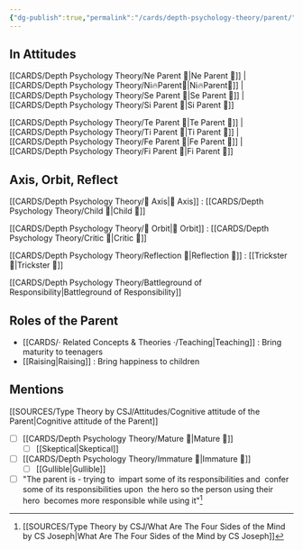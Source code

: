 ```yaml
---
{"dg-publish":true,"permalink":"/cards/depth-psychology-theory/parent/","noteIcon":"","created":"2022-12-27T21:12:34.561+01:00","updated":"2023-04-14T15:28:46.367+02:00"}
---
```



## In Attitudes

[[CARDS/Depth Psychology Theory/Ne Parent 🤨\|Ne Parent 🤨]] | [[CARDS/Depth Psychology Theory/Ni🔥Parent🤨\|Ni🔥Parent🤨]] | [[CARDS/Depth Psychology Theory/Se Parent 🤨\|Se Parent 🤨]] | [[CARDS/Depth Psychology Theory/Si Parent 🤨\|Si Parent 🤨]]

[[CARDS/Depth Psychology Theory/Te Parent 🤨\|Te Parent 🤨]] | [[CARDS/Depth Psychology Theory/Ti Parent 🤨\|Ti Parent 🤨]] | [[CARDS/Depth Psychology Theory/Fe Parent 🤨\|Fe Parent 🤨]] | [[CARDS/Depth Psychology Theory/Fi Parent 🤨\|Fi Parent 🤨]]

## Axis, Orbit, Reflect

[[CARDS/Depth Psychology Theory/🧲 Axis\|🧲 Axis]] : [[CARDS/Depth Psychology Theory/Child 👼\|Child 👼]]

[[CARDS/Depth Psychology Theory/🔄 Orbit\|🔄 Orbit]] : [[CARDS/Depth Psychology Theory/Critic 🤔\|Critic 🤔]]

[[CARDS/Depth Psychology Theory/Reflection 🔀\|Reflection 🔀]] : [[Trickster 🤡\|Trickster 🤡]]

[[CARDS/Depth Psychology Theory/Battleground of Responsibility\|Battleground of Responsibility]]

## Roles of the Parent

- [[CARDS/· Related Concepts & Theories ·/Teaching\|Teaching]] : Bring maturity to teenagers
- [[Raising\|Raising]] : Bring happiness to children 

## Mentions

 [[SOURCES/Type Theory by CSJ/Attitudes/Cognitive attitude of the Parent\|Cognitive attitude of the Parent]] 
- [ ] [[CARDS/Depth Psychology Theory/Mature 🐢\|Mature 🐢]]
	- [ ] [[Skeptical\|Skeptical]]
- [ ] [[CARDS/Depth Psychology Theory/Immature 🐎\|Immature 🐎]]
	- [ ] [[Gullible\|Gullible]]
- [ ] "The parent is - trying to  impart some of its responsibilities and  confer some of its responsibilities upon  the hero so the person using their hero  becomes more responsible while using it"[^1]

[^1]: [[SOURCES/Type Theory by CSJ/What Are The Four Sides of the Mind by CS Joseph\|What Are The Four Sides of the Mind by CS Joseph]]